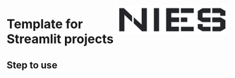 <a href="https://www.nies.futbol/"><img
src="https://raw.githubusercontent.com/niesfutbol/streamlit_nies/develop/static/logo_nies.png" align="right" width="256"
/></a>

# Template for Streamlit projects

## Step to use
